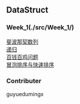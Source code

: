## DataStruct

### Week_1(./src/Week_1/)   
[斐波那契数列](./src/Week_1/Fabonacci.java)  
[递归](./src/Week_1/Factorial.java)  
[百钱百鸡问题](./src/Week_1/ChickAndHen.java)  
[冒泡排序与快速排序](./src/Week_1/BubbleSort.java)  

### Contributer  

guyuedumingx  

